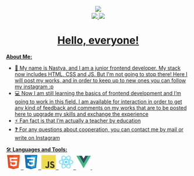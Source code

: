<div id="header" align="center">
<img src="https://media3.giphy.com/media/3oKIPnAiaMCws8nOsE/giphy.gif"width="400"/>
</div>
<div id="bagdes" align="center">
<a href="https://www.instagram.com/_nstvnn_">
 <img src="https://img.shields.io/badge/instagram-pink?logo=instagram&LogoColor=pink&style=for-the-badge"/>
<a href="https://vk.com/nstvnn">
 <img src="https://img.shields.io/badge/Vk.com-blue?logo=vk&LogoColor=blue&style=for-the-badge"/>
</div>
<div id="basic" align="center">
  <h1>Hello, everyone!</h1>
</div>
<b>About Me:</b>
  <ul>
    <li>💬 My name is Nastya, and I am a junior frontend developer. My stack now includes HTML, CSS and JS. But I'm not going to stop there! Here I will post my works, and in order to keep up to new ones you can follow my instagram :p </li>
   <li>💻 Now I am still learning the basics of frontend development and I’m going to work in this field. I am available for interaction in order to get any kind of feedback and comments on my works that are to be posted here to upgrade my skills and exchange the experience </li>
   <li>⚡ Fan fact is that I’m actually a teacher by education </li>
    <li>❓ For any questions about cooperation, you can contact me by mail or write on Instagram </li>
  </ul>
  🛠️ <b>Languages and Tools:</b>
  <div>
 <img src="https://github.com/devicons/devicon/blob/master/icons/html5/html5-original.svg" title="HTML5" alt="HTML" width="40" height="40"/>&nbsp;
 <img src="https://github.com/devicons/devicon/blob/master/icons/css3/css3-original.svg"  title="CSS3" alt="CSS" width="40" height="40"/>&nbsp;
 <img src="https://github.com/devicons/devicon/blob/master/icons/javascript/javascript-original.svg" title="JavaScript" alt="JavaScript" width="40" height="40"/>&nbsp;
 <img src="https://github.com/devicons/devicon/blob/master/icons/react/react-original.svg" title="React" alt="React" width="40" height="40"/>&nbsp;
 <img src="https://github.com/devicons/devicon/blob/master/icons/vuejs/vuejs-original.svg" title="vuejs" alt="vuejs" width="40" height="40"/>&nbsp;
    
    
  
